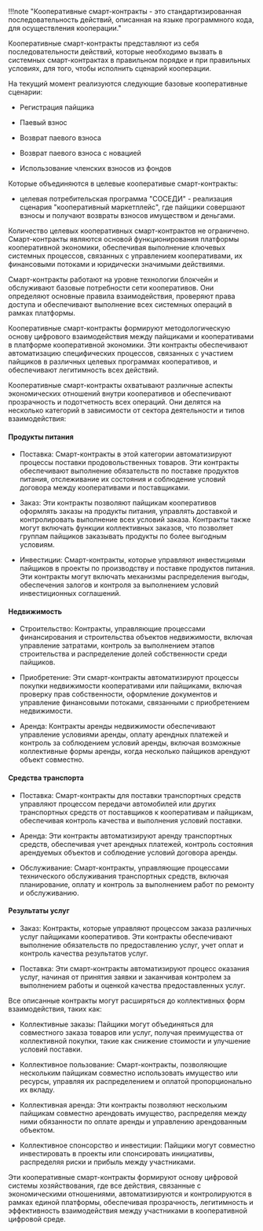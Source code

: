 !!!note "Кооперативные смарт-контракты - это стандартизированная последовательность действий, описанная на языке программного кода, для осуществления кооперации."

Кооперативные смарт-контракты представляют из себя последовательности действий, которые необходимо вызвать в системных смарт-контрактах в правильном порядке и при правильных условиях, для того, чтобы исполнить сценарий кооперации. 

На текущий момент реализуются следующие базовые кооперативные сценарии:

- Регистрация пайщика

- Паевый взнос 

- Возврат паевого взноса

- Возврат паевого взноса с новацией

- Использование членских взносов из фондов 

Которые объединяются в целевые кооперативые смарт-контракты:

- целевая потребительская программа "СОСЕДИ" - реализация сценария "кооперативный маркетплейс", где пайщики совершают взносы и получают возвраты взносов имуществом и деньгами. 

Количество целевых кооперативных смарт-контрактов не ограничено. Смарт-контракты являются основой функционирования платформы кооперативной экономики, обеспечивая выполнение ключевых системных процессов, связанных с управлением кооперативами, их финансовыми потоками и юридически значимыми действиями. 

Смарт-контракты работают на уровне технологии блокчейн и обслуживают базовые потребности сети кооперативов. Они определяют основные правила взаимодействия, проверяют права доступа и обеспечивают выполнение всех системных операций в рамках платформы.


Кооперативные смарт-контракты формируют методологическую основу цифрового взаимодействия между пайщиками и кооперативами в платформе кооперативной экономики. Эти контракты обеспечивают автоматизацию специфических процессов, связанных с участием пайщиков в различных целевых программах кооперативов, и обеспечивают легитимность всех действий.

Кооперативные смарт-контракты охватывают различные аспекты экономических отношений внутри кооперативов и обеспечивают прозрачность и подотчетность всех операций. Они делятся на несколько категорий в зависимости от сектора деятельности и типов взаимодействия:

#### Продукты питания

- Поставка: Смарт-контракты в этой категории автоматизируют процессы поставки продовольственных товаров. Эти контракты обеспечивают выполнение обязательств по поставке продуктов питания, отслеживание их состояния и соблюдение условий договора между кооперативами и поставщиками.

- Заказ: Эти контракты позволяют пайщикам кооперативов оформлять заказы на продукты питания, управлять доставкой и контролировать выполнение всех условий заказа. Контракты также могут включать функции коллективных заказов, что позволяет группам пайщиков заказывать продукты по более выгодным условиям.

- Инвестиции: Смарт-контракты, которые управляют инвестициями пайщиков в проекты по производству и поставке продуктов питания. Эти контракты могут включать механизмы распределения выгоды, обеспечения залогов и контроля за выполнением условий инвестиционных соглашений.

#### Недвижимость
- Строительство: Контракты, управляющие процессами финансирования и строительства объектов недвижимости, включая управление затратами, контроль за выполнением этапов строительства и распределение долей собственности среди пайщиков.

- Приобретение: Эти смарт-контракты автоматизируют процессы покупки недвижимости кооперативами или пайщиками, включая проверку прав собственности, оформление документов и управление финансовыми потоками, связанными с приобретением недвижимости.

- Аренда: Контракты аренды недвижимости обеспечивают управление условиями аренды, оплату арендных платежей и контроль за соблюдением условий аренды, включая возможные коллективные формы аренды, когда несколько пайщиков арендуют объект совместно.

#### Средства транспорта

- Поставка: Смарт-контракты для поставки транспортных средств управляют процессом передачи автомобилей или других транспортных средств от поставщиков к кооперативам и пайщикам, обеспечивая контроль качества и выполнения условий поставки.

- Аренда: Эти контракты автоматизируют аренду транспортных средств, обеспечивая учет арендных платежей, контроль состояния арендуемых объектов и соблюдение условий договора аренды.

- Обслуживание: Смарт-контракты, управляющие процессами технического обслуживания транспортных средств, включая планирование, оплату и контроль за выполнением работ по ремонту и обслуживанию.

#### Результаты услуг
- Заказ: Контракты, которые управляют процессом заказа различных услуг пайщиками кооперативов. Эти контракты обеспечивают выполнение обязательств по предоставлению услуг, учет оплат и контроль качества результатов услуг.

- Поставка: Эти смарт-контракты автоматизируют процесс оказания услуг, начиная от принятия заявки и заканчивая контролем за выполнением работы и оценкой качества предоставленных услуг.

Все описанные контракты могут расширяться до коллективных форм взаимодействия, таких как:

- Коллективные заказы: Пайщики могут объединяться для совместного заказа товаров или услуг, получая преимущества от коллективной покупки, такие как снижение стоимости и улучшение условий поставки.

- Коллективное пользование: Смарт-контракты, позволяющие нескольким пайщикам совместно использовать имущество или ресурсы, управляя их распределением и оплатой пропорционально их вкладу.

- Коллективная аренда: Эти контракты позволяют нескольким пайщикам совместно арендовать имущество, распределяя между ними обязанности по оплате аренды и управлению арендованным объектом.

- Коллективное спонсорство и инвестиции: Пайщики могут совместно инвестировать в проекты или спонсировать инициативы, распределяя риски и прибыль между участниками.

Эти кооперативные смарт-контракты формируют основу цифровой системы хозяйствования, где все действия, связанные с экономическими отношениями, автоматизируются и контролируются в рамках единой платформы, обеспечивая прозрачность, легитимность и эффективность взаимодействия между участниками в кооперативной цифровой среде.

